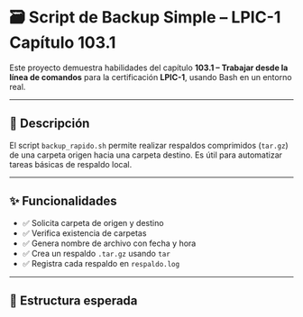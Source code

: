 # 🗃️ Script de Backup Simple – LPIC-1 Capítulo 103.1

Este proyecto demuestra habilidades del capítulo **103.1 – Trabajar desde la línea de comandos** para la certificación **LPIC-1**, usando Bash en un entorno real.

---

## 🧰 Descripción

El script `backup_rapido.sh` permite realizar respaldos comprimidos (`tar.gz`) de una carpeta origen hacia una carpeta destino. Es útil para automatizar tareas básicas de respaldo local.

---

## ✨ Funcionalidades

- ✅ Solicita carpeta de origen y destino
- ✅ Verifica existencia de carpetas
- ✅ Genera nombre de archivo con fecha y hora
- ✅ Crea un respaldo `.tar.gz` usando `tar`
- ✅ Registra cada respaldo en `respaldo.log`

---

## 📁 Estructura esperada

